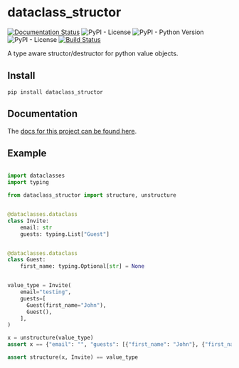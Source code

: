# dataclass_structor

[![Documentation Status](https://readthedocs.org/projects/dataclass-structor/badge/?version=latest)](https://dataclass-structor.readthedocs.io/en/latest/?badge=latest)
![PyPI - License](https://img.shields.io/pypi/v/dataclass_structor.svg)
![PyPI - Python Version](https://img.shields.io/pypi/pyversions/dataclass_structor.svg)
![PyPI - License](https://img.shields.io/pypi/l/dataclass_structor.svg)
[![Build Status](https://api.cirrus-ci.com/github/hockeybuggy/dataclass_structor.svg)](https://cirrus-ci.com/github/hockeybuggy/dataclass_structor)

A type aware structor/destructor for python value objects.


## Install

```shell
pip install dataclass_structor
```


## Documentation

The [docs for this project can be found here](dataclass-structor.readthedocs.io).


## Example

```python

import dataclasses
import typing

from dataclass_structor import structure, unstructure


@dataclasses.dataclass
class Invite:
    email: str
    guests: typing.List["Guest"]


@dataclasses.dataclass
class Guest:
    first_name: typing.Optional[str] = None


value_type = Invite(
    email="testing",
    guests=[
      Guest(first_name="John"),
      Guest(),
    ],
)

x = unstructure(value_type)
assert x == {"email": "", "guests": [{"first_name": "John"}, {"first_name": None}]}

assert structure(x, Invite) == value_type
```
